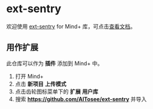 # ext-sentry

欢迎使用 [ext-sentry](https://github.com/AITosee/ext-sentry) for Mind+ 库，可点击[查看文档](https://tosee.readthedocs.io/zh/latest/Sentry/MindPlus/index.html)。

## 用作扩展

此仓库可以作为 **插件** 添加到 Mind+ 中。

1. 打开 Mind+
1. 点击 **新项目**  **上传模式**
1. 点击齿轮图标菜单下的 **扩展** **用户库**
1. 搜索 **https://github.com/AITosee/ext-sentry** 并导入
